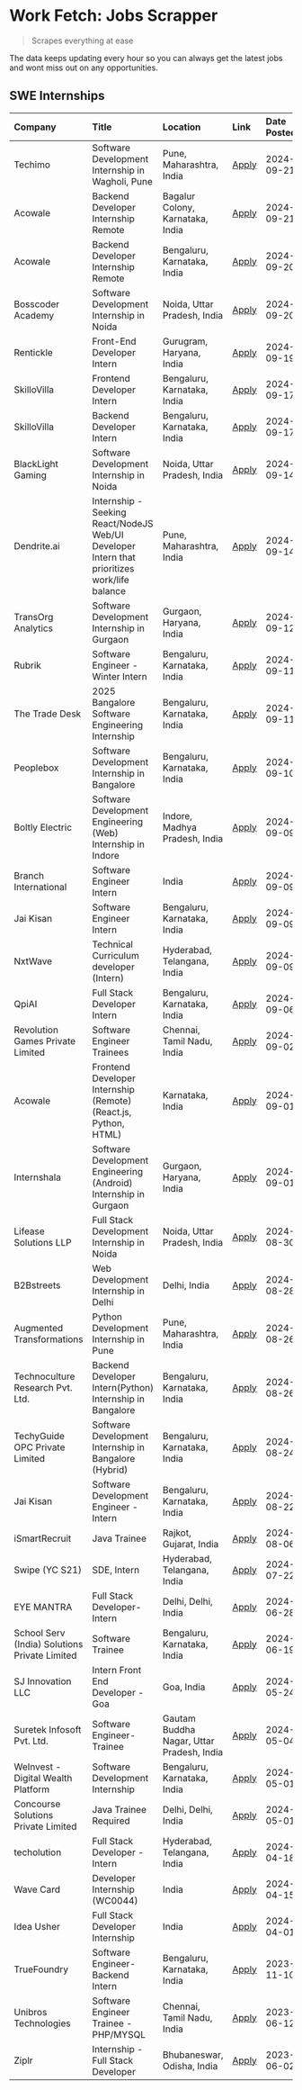 # Work Fetch: Jobs Scrapper
> Scrapes everything at ease

The data keeps updating every hour so you can always get the latest jobs and wont miss out on any opportunities.

## SWE Internships
<!--START_SECTION:workfetch-->
| Company                                       | Title                                                                                        | Location                                  | Link                                                                                                                                                                                                                                                                   | Date Posted   |
|:----------------------------------------------|:---------------------------------------------------------------------------------------------|:------------------------------------------|:-----------------------------------------------------------------------------------------------------------------------------------------------------------------------------------------------------------------------------------------------------------------------|:--------------|
| Techimo                                       | Software Development Internship in Wagholi, Pune                                             | Pune, Maharashtra, India                  | [Apply](https://in.linkedin.com/jobs/view/software-development-internship-in-wagholi-pune-at-techimo-4032105423?position=9&pageNum=0&refId=p%2FFpOTLEQhjsFqyQoo8OQw%3D%3D&trackingId=zpcXO%2BWlgKxDH4FvDDEvkw%3D%3D)                                                   | 2024-09-21    |
| Acowale                                       | Backend Developer Internship Remote                                                          | Bagalur Colony, Karnataka, India          | [Apply](https://in.linkedin.com/jobs/view/backend-developer-internship-remote-at-acowale-4030088707?position=20&pageNum=0&refId=p%2FFpOTLEQhjsFqyQoo8OQw%3D%3D&trackingId=kwUQHiCTvRaXpCwavb%2FeAQ%3D%3D)                                                              | 2024-09-21    |
| Acowale                                       | Backend Developer Internship Remote                                                          | Bengaluru, Karnataka, India               | [Apply](https://in.linkedin.com/jobs/view/backend-developer-internship-remote-at-acowale-4030975489?position=13&pageNum=0&refId=p%2FFpOTLEQhjsFqyQoo8OQw%3D%3D&trackingId=k1RKV6U9%2B%2FcH%2FMcbZd6u7A%3D%3D)                                                          | 2024-09-20    |
| Bosscoder Academy                             | Software Development Internship in Noida                                                     | Noida, Uttar Pradesh, India               | [Apply](https://in.linkedin.com/jobs/view/software-development-internship-in-noida-at-bosscoder-academy-4031161323?position=22&pageNum=0&refId=p%2FFpOTLEQhjsFqyQoo8OQw%3D%3D&trackingId=kXKXv%2Frz2vL0rJEv503jzA%3D%3D)                                               | 2024-09-20    |
| Rentickle                                     | Front-End Developer Intern                                                                   | Gurugram, Haryana, India                  | [Apply](https://in.linkedin.com/jobs/view/front-end-developer-intern-at-rentickle-4028002764?position=44&pageNum=0&refId=p%2FFpOTLEQhjsFqyQoo8OQw%3D%3D&trackingId=qh9MCp14nCq0ABPIIAwqnA%3D%3D)                                                                       | 2024-09-19    |
| SkilloVilla                                   | Frontend Developer Intern                                                                    | Bengaluru, Karnataka, India               | [Apply](https://in.linkedin.com/jobs/view/frontend-developer-intern-at-skillovilla-4025873510?position=6&pageNum=0&refId=p%2FFpOTLEQhjsFqyQoo8OQw%3D%3D&trackingId=sTiymuN4GNkZR8tCTtO1ag%3D%3D)                                                                       | 2024-09-17    |
| SkilloVilla                                   | Backend Developer Intern                                                                     | Bengaluru, Karnataka, India               | [Apply](https://in.linkedin.com/jobs/view/backend-developer-intern-at-skillovilla-4025860894?position=17&pageNum=0&refId=p%2FFpOTLEQhjsFqyQoo8OQw%3D%3D&trackingId=VBHd4mNiFWt4EAeD5TKk6w%3D%3D)                                                                       | 2024-09-17    |
| BlackLight Gaming                             | Software Development Internship in Noida                                                     | Noida, Uttar Pradesh, India               | [Apply](https://in.linkedin.com/jobs/view/software-development-internship-in-noida-at-blacklight-gaming-4026655870?position=21&pageNum=0&refId=p%2FFpOTLEQhjsFqyQoo8OQw%3D%3D&trackingId=%2Faq7%2BKuGQNuVJPmlC1wEnA%3D%3D)                                             | 2024-09-14    |
| Dendrite.ai                                   | Internship - Seeking React/NodeJS Web/UI Developer Intern that prioritizes work/life balance | Pune, Maharashtra, India                  | [Apply](https://in.linkedin.com/jobs/view/internship-seeking-react-nodejs-web-ui-developer-intern-that-prioritizes-work-life-balance-at-dendrite-ai-4025969106?position=36&pageNum=0&refId=p%2FFpOTLEQhjsFqyQoo8OQw%3D%3D&trackingId=sppFdz%2FLk%2Fw0U0O3d5n49w%3D%3D) | 2024-09-14    |
| TransOrg Analytics                            | Software Development Internship in Gurgaon                                                   | Gurgaon, Haryana, India                   | [Apply](https://in.linkedin.com/jobs/view/software-development-internship-in-gurgaon-at-transorg-analytics-4024791052?position=46&pageNum=0&refId=p%2FFpOTLEQhjsFqyQoo8OQw%3D%3D&trackingId=lHRHsHK%2F%2BuJlupnU4otJ9g%3D%3D)                                          | 2024-09-12    |
| Rubrik                                        | Software Engineer - Winter Intern                                                            | Bengaluru, Karnataka, India               | [Apply](https://in.linkedin.com/jobs/view/software-engineer-winter-intern-at-rubrik-4006567784?position=7&pageNum=0&refId=p%2FFpOTLEQhjsFqyQoo8OQw%3D%3D&trackingId=ldggY7HEFjAXdKa2Wb65Mw%3D%3D)                                                                      | 2024-09-11    |
| The Trade Desk                                | 2025 Bangalore Software Engineering Internship                                               | Bengaluru, Karnataka, India               | [Apply](https://in.linkedin.com/jobs/view/2025-bangalore-software-engineering-internship-at-the-trade-desk-3987456531?position=25&pageNum=0&refId=p%2FFpOTLEQhjsFqyQoo8OQw%3D%3D&trackingId=J3BZw9yE%2BF1ZrI8lLokFEA%3D%3D)                                            | 2024-09-11    |
| Peoplebox                                     | Software Development Internship in Bangalore                                                 | Bengaluru, Karnataka, India               | [Apply](https://in.linkedin.com/jobs/view/software-development-internship-in-bangalore-at-peoplebox-4022411601?position=8&pageNum=0&refId=p%2FFpOTLEQhjsFqyQoo8OQw%3D%3D&trackingId=erDoMnadoSeOBakahO6XSw%3D%3D)                                                      | 2024-09-10    |
| Boltly Electric                               | Software Development Engineering (Web) Internship in Indore                                  | Indore, Madhya Pradesh, India             | [Apply](https://in.linkedin.com/jobs/view/software-development-engineering-web-internship-in-indore-at-boltly-electric-4021686267?position=11&pageNum=0&refId=p%2FFpOTLEQhjsFqyQoo8OQw%3D%3D&trackingId=kN6QFigo%2FdNX8wxJouuEPA%3D%3D)                                | 2024-09-09    |
| Branch International                          | Software Engineer Intern                                                                     | India                                     | [Apply](https://in.linkedin.com/jobs/view/software-engineer-intern-at-branch-international-3360513601?position=35&pageNum=0&refId=p%2FFpOTLEQhjsFqyQoo8OQw%3D%3D&trackingId=iCv%2Bim0D5zlUwhpmVXBShA%3D%3D)                                                            | 2024-09-09    |
| Jai Kisan                                     | Software Engineer Intern                                                                     | Bengaluru, Karnataka, India               | [Apply](https://in.linkedin.com/jobs/view/software-engineer-intern-at-jai-kisan-4024075360?position=43&pageNum=0&refId=p%2FFpOTLEQhjsFqyQoo8OQw%3D%3D&trackingId=AgCYHmXBA04R3KB%2BfQNVMw%3D%3D)                                                                       | 2024-09-09    |
| NxtWave                                       | Technical Curriculum developer (Intern)                                                      | Hyderabad, Telangana, India               | [Apply](https://in.linkedin.com/jobs/view/technical-curriculum-developer-intern-at-nxtwave-4020462207?position=45&pageNum=0&refId=p%2FFpOTLEQhjsFqyQoo8OQw%3D%3D&trackingId=rMOJLRndZriikxz6CTPs%2FQ%3D%3D)                                                            | 2024-09-09    |
| QpiAI                                         | Full Stack Developer Intern                                                                  | Bengaluru, Karnataka, India               | [Apply](https://in.linkedin.com/jobs/view/full-stack-developer-intern-at-qpiai-4017395346?position=48&pageNum=0&refId=p%2FFpOTLEQhjsFqyQoo8OQw%3D%3D&trackingId=peEZriWrswndmyJGsHHpag%3D%3D)                                                                          | 2024-09-06    |
| Revolution Games Private Limited              | Software Engineer Trainees                                                                   | Chennai, Tamil Nadu, India                | [Apply](https://in.linkedin.com/jobs/view/software-engineer-trainees-at-revolution-games-private-limited-4015912927?position=30&pageNum=0&refId=p%2FFpOTLEQhjsFqyQoo8OQw%3D%3D&trackingId=IJcKVtponi%2FHZJzly8YOBw%3D%3D)                                              | 2024-09-02    |
| Acowale                                       | Frontend Developer Internship (Remote) (React.js, Python, HTML)                              | Karnataka, India                          | [Apply](https://in.linkedin.com/jobs/view/frontend-developer-internship-remote-react-js-python-html-at-acowale-4014663920?position=2&pageNum=0&refId=p%2FFpOTLEQhjsFqyQoo8OQw%3D%3D&trackingId=HWAYKFuA%2FGN5xPrJZGLHlw%3D%3D)                                         | 2024-09-01    |
| Internshala                                   | Software Development Engineering (Android) Internship in Gurgaon                             | Gurgaon, Haryana, India                   | [Apply](https://in.linkedin.com/jobs/view/software-development-engineering-android-internship-in-gurgaon-at-internshala-4015471580?position=12&pageNum=0&refId=p%2FFpOTLEQhjsFqyQoo8OQw%3D%3D&trackingId=eum4U9osQum3zVkJ9C48QQ%3D%3D)                                 | 2024-09-01    |
| Lifease Solutions LLP                         | Full Stack Development Internship in Noida                                                   | Noida, Uttar Pradesh, India               | [Apply](https://in.linkedin.com/jobs/view/full-stack-development-internship-in-noida-at-lifease-solutions-llp-4013798377?position=40&pageNum=0&refId=p%2FFpOTLEQhjsFqyQoo8OQw%3D%3D&trackingId=0cUENFY03fpoXoUsTmevSw%3D%3D)                                           | 2024-08-30    |
| B2Bstreets                                    | Web Development Internship in Delhi                                                          | Delhi, India                              | [Apply](https://in.linkedin.com/jobs/view/web-development-internship-in-delhi-at-b2bstreets-4010140761?position=55&pageNum=0&refId=p%2FFpOTLEQhjsFqyQoo8OQw%3D%3D&trackingId=EMY7Y873KAB99AhbNwfwsQ%3D%3D)                                                             | 2024-08-28    |
| Augmented Transformations                     | Python Development Internship in Pune                                                        | Pune, Maharashtra, India                  | [Apply](https://in.linkedin.com/jobs/view/python-development-internship-in-pune-at-augmented-transformations-4010741884?position=32&pageNum=0&refId=p%2FFpOTLEQhjsFqyQoo8OQw%3D%3D&trackingId=sCQmOwEnVTJXHwFnHGOkVw%3D%3D)                                            | 2024-08-26    |
| Technoculture Research Pvt. Ltd.              | Backend Developer Intern(Python) Internship in Bangalore                                     | Bengaluru, Karnataka, India               | [Apply](https://in.linkedin.com/jobs/view/backend-developer-intern-python-internship-in-bangalore-at-technoculture-research-pvt-ltd-4010744714?position=41&pageNum=0&refId=p%2FFpOTLEQhjsFqyQoo8OQw%3D%3D&trackingId=0rXv1AqxrohCGjnXOtpikQ%3D%3D)                     | 2024-08-26    |
| TechyGuide OPC Private Limited                | Software Development Internship in Bangalore (Hybrid)                                        | Bengaluru, Karnataka, India               | [Apply](https://in.linkedin.com/jobs/view/software-development-internship-in-bangalore-hybrid-at-techyguide-opc-private-limited-4009591646?position=58&pageNum=0&refId=p%2FFpOTLEQhjsFqyQoo8OQw%3D%3D&trackingId=ksF%2FgA4c1hccFwJfaVQhXA%3D%3D)                       | 2024-08-24    |
| Jai Kisan                                     | Software Development Engineer - Intern                                                       | Bengaluru, Karnataka, India               | [Apply](https://in.linkedin.com/jobs/view/software-development-engineer-intern-at-jai-kisan-4027288169?position=23&pageNum=0&refId=p%2FFpOTLEQhjsFqyQoo8OQw%3D%3D&trackingId=MCtYbbO5GLOBK%2Fi6fHV7YA%3D%3D)                                                           | 2024-08-22    |
| iSmartRecruit                                 | Java Trainee                                                                                 | Rajkot, Gujarat, India                    | [Apply](https://in.linkedin.com/jobs/view/java-trainee-at-ismartrecruit-3992301825?position=50&pageNum=0&refId=p%2FFpOTLEQhjsFqyQoo8OQw%3D%3D&trackingId=qZ1CwfWQhgeSfnn1axYTXg%3D%3D)                                                                                 | 2024-08-06    |
| Swipe (YC S21)                                | SDE, Intern                                                                                  | Hyderabad, Telangana, India               | [Apply](https://in.linkedin.com/jobs/view/sde-intern-at-swipe-yc-s21-3980368092?position=56&pageNum=0&refId=p%2FFpOTLEQhjsFqyQoo8OQw%3D%3D&trackingId=AxWKbGBsKKCHgi66N40eKA%3D%3D)                                                                                    | 2024-07-22    |
| EYE MANTRA                                    | Full Stack Developer- Intern                                                                 | Delhi, Delhi, India                       | [Apply](https://in.linkedin.com/jobs/view/full-stack-developer-intern-at-eye-mantra-3960988037?position=15&pageNum=0&refId=p%2FFpOTLEQhjsFqyQoo8OQw%3D%3D&trackingId=JHTlhjlRDKA%2FUitm0RvUiw%3D%3D)                                                                   | 2024-06-28    |
| School Serv (India) Solutions Private Limited | Software Trainee                                                                             | Bengaluru, Karnataka, India               | [Apply](https://in.linkedin.com/jobs/view/software-trainee-at-school-serv-india-solutions-private-limited-3953917603?position=37&pageNum=0&refId=p%2FFpOTLEQhjsFqyQoo8OQw%3D%3D&trackingId=frpIpXU0qjhU5hSIUkTFUQ%3D%3D)                                               | 2024-06-19    |
| SJ Innovation LLC                             | Intern Front End Developer - Goa                                                             | Goa, India                                | [Apply](https://in.linkedin.com/jobs/view/intern-front-end-developer-goa-at-sj-innovation-llc-3931678611?position=18&pageNum=0&refId=p%2FFpOTLEQhjsFqyQoo8OQw%3D%3D&trackingId=OHZZUh0NuUloHK%2FYabE8hQ%3D%3D)                                                         | 2024-05-24    |
| Suretek Infosoft Pvt. Ltd.                    | Software Engineer-Trainee                                                                    | Gautam Buddha Nagar, Uttar Pradesh, India | [Apply](https://in.linkedin.com/jobs/view/software-engineer-trainee-at-suretek-infosoft-pvt-ltd-3916999948?position=38&pageNum=0&refId=p%2FFpOTLEQhjsFqyQoo8OQw%3D%3D&trackingId=UikxxhEsD8rnaLWoLw%2B%2BEQ%3D%3D)                                                     | 2024-05-04    |
| WeInvest - Digital Wealth Platform            | Software Development Internship                                                              | Bengaluru, Karnataka, India               | [Apply](https://in.linkedin.com/jobs/view/software-development-internship-at-weinvest-digital-wealth-platform-3912867225?position=5&pageNum=0&refId=p%2FFpOTLEQhjsFqyQoo8OQw%3D%3D&trackingId=K%2FAFD3zqsFJG6GI5mLlzXQ%3D%3D)                                          | 2024-05-01    |
| Concourse Solutions Private Limited           | Java Trainee Required                                                                        | Delhi, Delhi, India                       | [Apply](https://in.linkedin.com/jobs/view/java-trainee-required-at-concourse-solutions-private-limited-3912869388?position=16&pageNum=0&refId=p%2FFpOTLEQhjsFqyQoo8OQw%3D%3D&trackingId=AHSNKex2hdvFc%2FZ4hmnmrg%3D%3D)                                                | 2024-05-01    |
| techolution                                   | Full Stack Developer - Intern                                                                | Hyderabad, Telangana, India               | [Apply](https://in.linkedin.com/jobs/view/full-stack-developer-intern-at-techolution-3904814977?position=24&pageNum=0&refId=p%2FFpOTLEQhjsFqyQoo8OQw%3D%3D&trackingId=jMixc3FnjNzIyZmqQlgXfQ%3D%3D)                                                                    | 2024-04-18    |
| Wave Card                                     | Developer Internship (WC0044)                                                                | India                                     | [Apply](https://in.linkedin.com/jobs/view/developer-internship-wc0044-at-wave-card-3900079966?position=29&pageNum=0&refId=p%2FFpOTLEQhjsFqyQoo8OQw%3D%3D&trackingId=1RqaN%2FQ%2BwxgnnFSYTsBfOg%3D%3D)                                                                  | 2024-04-15    |
| Idea Usher                                    | Full Stack Developer Internship                                                              | India                                     | [Apply](https://in.linkedin.com/jobs/view/full-stack-developer-internship-at-idea-usher-3879565540?position=34&pageNum=0&refId=p%2FFpOTLEQhjsFqyQoo8OQw%3D%3D&trackingId=yx3CTlDizvAI%2FcpQaTiGig%3D%3D)                                                               | 2024-04-01    |
| TrueFoundry                                   | Software Engineer-Backend Intern                                                             | Bengaluru, Karnataka, India               | [Apply](https://in.linkedin.com/jobs/view/software-engineer-backend-intern-at-truefoundry-3779508170?position=53&pageNum=0&refId=p%2FFpOTLEQhjsFqyQoo8OQw%3D%3D&trackingId=EVW%2FZ%2Bm9lIOJlF7nyqKiQg%3D%3D)                                                           | 2023-11-10    |
| Unibros Technologies                          | Software Engineer Trainee - PHP/MYSQL                                                        | Chennai, Tamil Nadu, India                | [Apply](https://in.linkedin.com/jobs/view/software-engineer-trainee-php-mysql-at-unibros-technologies-3656599241?position=27&pageNum=0&refId=p%2FFpOTLEQhjsFqyQoo8OQw%3D%3D&trackingId=qspszAfwwux5Hn%2B0kxrk8g%3D%3D)                                                 | 2023-06-12    |
| Ziplr                                         | Internship - Full Stack Developer                                                            | Bhubaneswar, Odisha, India                | [Apply](https://in.linkedin.com/jobs/view/internship-full-stack-developer-at-ziplr-3645675705?position=54&pageNum=0&refId=p%2FFpOTLEQhjsFqyQoo8OQw%3D%3D&trackingId=1h42ByLIR2gvklzWhKS2Pw%3D%3D)                                                                      | 2023-06-02    |
<!--END_SECTION:workfetch-->
